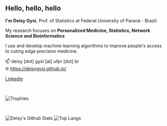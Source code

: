 ## Hello, hello, hello
**I'm Deisy Gysi**, Prof. of Statistics at Federal University of Paraná - Brazil.

My research focuses on **Personalized Medicine, Statistics, Network Science and Bioinformatics**

I use and develop machine learning algorithms to improve people's access to cuting edge precision medicine.  

:mailbox:  deisy [dot] gysi [at] ufpr [dot] br
<br>
:globe_with_meridians: https://deisygysi.github.io/
<br>


[Linkedin](https://www.linkedin.com/in/deisy-morselli-gysi/)

<br>

![Trophies](https://github-profile-trophy.vercel.app/?theme=dracula&column=3&margin-w=8&margin-h=8&username=deisygysi&no-bg=true)

<br>



![Deisy's Github Stats](https://github-readme-stats.vercel.app/api?username=deisygysi&count_private=true&show_icons=true&include_all_commits=true&theme=dracula)
![Top Langs](https://github-readme-stats.vercel.app/api/top-langs/?username=deisygysi&hide=html,css,scss,Tex&layout=compact&theme=dracula)

<!--
![Top Langs](https://github-readme-stats.vercel.app/api/top-langs/?username=deisygysi&hide=html,css,scss,Tex&theme=dracula)
![Visitor Badge](https://visitor-badge.laobi.icu/badge?page_id=deisygysi)
![Deisy's GitHub stats](https://github-readme-stats.vercel.app/api?username=deisygysi&show_icons=true&theme=dracula) -->
